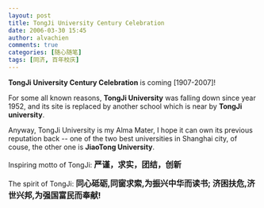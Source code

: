 ```yaml
---
layout: post
title: TongJi University Century Celebration
date: 2006-03-30 15:45
author: alvachien
comments: true
categories: [随心随笔]
tags: [同济, 百年校庆]
---
```

**TongJi University Century Celebration** is coming [1907-2007]!
 
For some all known reasons, **TongJi University** was falling down since year 1952, and its site is replaced by another school which is near by **TongJi university**.
 
Anyway, TongJi University is my Alma Mater, I hope it can own its previous reputation back -- one of the two best universities in Shanghai city, of couse, the other one is **JiaoTong University**.
 
Inspiring motto of TongJi:
**<span style="font-size: medium;">严谨，求实，团结，创新</span>**
 
The spirit of TongJi:
**<span style="font-size: medium;">同心砥砺,同窗求索,为振兴中华而读书;</span>**
**<span style="font-size: medium;">济困扶危,济世兴邦,为强国富民而奉献!</span>**
